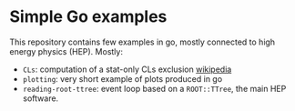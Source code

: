 # Simple Go examples

This repository contains few examples in go, mostly connected to high energy physics (HEP). Mostly:
  + `CLs`: computation of a stat-only CLs exclusion [wikipedia](https://en.wikipedia.org/wiki/CLs_method_(particle_physics))
  + `plotting`: very short example of plots produced in go
  + `reading-root-ttree`: event loop based on a `ROOT::TTree`, the main HEP software.
